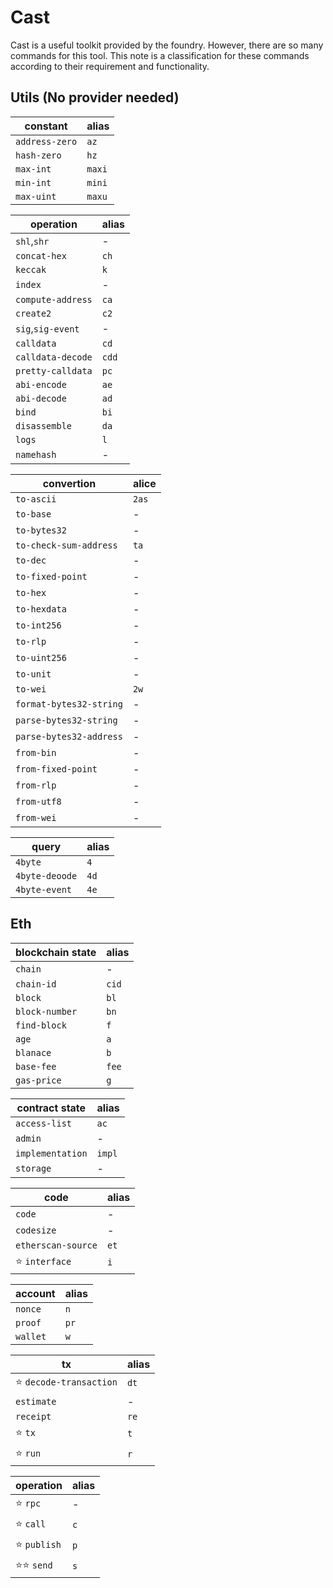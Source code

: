 # Cast

Cast is a useful toolkit provided by the foundry. However, there are so many commands for this tool. This note is a classification for these commands according to their requirement and functionality.

## Utils (No provider needed)

|**constant**|alias|
|-----|-----|
|`address-zero` |`az`|
|`hash-zero`    |`hz`|
|`max-int`      |`maxi`|
|`min-int`      |`mini`|
|`max-uint`     |`maxu`|


|**operation**|alias|
|-------|-------|
|`shl`,`shr`| -|
|`concat-hex`|`ch`|
|`keccak`|`k`|
|`index`|-|
|`compute-address`|`ca`|
|`create2`|`c2`|
|`sig`,`sig-event`|-|
|`calldata`|`cd`|
|`calldata-decode`|`cdd`|
|`pretty-calldata`|`pc`|
|`abi-encode`|`ae`|
|`abi-decode`|`ad`|
|`bind`|`bi`|
|`disassemble`|`da`|
|`logs`|`l`|
|`namehash`|-|


|**convertion**| alice |
|-------|-------|
|`to-ascii`|`2as` |
|`to-base`| -|
|`to-bytes32`| -|
|`to-check-sum-address`|`ta`|
|`to-dec`|-|
|`to-fixed-point`|-|
|`to-hex`| - |
|`to-hexdata`| - |
|`to-int256`| - |
|`to-rlp`| - |
|`to-uint256`| - |
|`to-unit`| - |
|`to-wei`| `2w` |
|`format-bytes32-string`| - |
|`parse-bytes32-string`| - |
|`parse-bytes32-address`| - |
|`from-bin`              | - |
|`from-fixed-point`      | - |
|`from-rlp`              | - |
|`from-utf8`             | - |
|`from-wei`              | - |

|**query**|alias|
|-------|------|
|`4byte`|`4`|
|`4byte-deoode`|`4d`|
|`4byte-event`|`4e`|

## Eth
|**blockchain state**| alias |
|---------------|-------|
|`chain`|-|
|`chain-id`|`cid`|
|`block`|`bl`| 
|`block-number`|`bn`|
|`find-block`|`f`|
|`age`|`a`|
|`blanace`|`b`|
|`base-fee`|`fee`|
|`gas-price`|`g`|

|**contract state**| alias |
|------------------|-------|
|`access-list`|`ac`|
|`admin`|-|
|`implementation`|`impl`|
|`storage`|-|

|**code**|alias|
|--------|-----|
|`code`|-|
|`codesize`|-|
|`etherscan-source`|`et`|
|⭐ `interface`|`i`|

|**account**|alias|
|-----------|-----|
|`nonce`|`n`|
|`proof`|`pr`|
|`wallet`|`w`|

|**tx**|alias|
|------|-----|
|⭐ `decode-transaction`|`dt`|
|`estimate`|-|
|`receipt`|`re`|
|⭐ `tx`|`t`|
|⭐ `run`|`r`|

|**operation**|alias|
|-------------|-----|
|⭐ `rpc`|-|
|⭐ `call`|`c`|
|⭐ `publish`|`p`|
|⭐⭐ `send`|`s`|